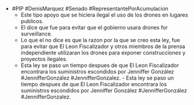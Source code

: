 - #PIP #DenisMarquez #Senado #RepresentantePorAcumulacion
	- Este tipo apoyo que se hiciera ilegal el uso de los drones en lugares publicos.
	- El dice que fue para evitar que el gobierno usara drones for surveillance.
	- Lo que el no dice es que la razon por la que se creo esta ley, fue para evitar que El Leon Fiscalizador y otros miembros de la prensa independiente utilizaran los drones para exponer construcciones y proyectos ilegales.
	- Esta ley se paso un tiempo despues de que El Leon Fiscalizador encontrara los suministros escondidos por Jenniffer González #JennifferGonzález #JennifferGonzalez.	- Esta ley se paso un tiempo despues de que El Leon Fiscalizador encontrara los suministros escondidos por Jenniffer González #JennifferGonzález #JennifferGonzalez.
